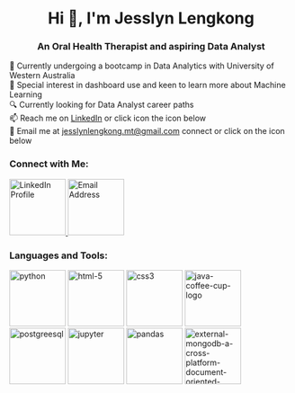 <h1 align="center">Hi 👋, I'm Jesslyn Lengkong </h1>
<h3 align="center">An Oral Health Therapist and aspiring Data Analyst </h3>


🌱 Currently undergoing a bootcamp in Data Analytics with University of Western Australia </br> 
💞️ Special interest in dashboard use and keen to learn more about Machine Learning </br> 
🔍 Currently looking for Data Analyst career paths </br> 
📫 Reach me on [LinkedIn](https://www.linkedin.com/in/jesslyn-lengkong-13897499/) or click icon the icon below </br> 
💬 Email me at jesslynlengkong.mt@gmail.com connect or click on the icon below </br> 


### Connect with Me:

<!--      LinkedIn Link  -->
<a href="https://www.linkedin.com/in/jesslyn-lengkong-13897499/" target="_blank">
    <img width="100" height="100" src="https://img.icons8.com/bubbles/50/linkedin.png" alt="LinkedIn Profile"/>
</a>
<!--      Email Address Link  -->
<a href="mailto:jesslynlengkong.mt@gmail.com">
    <img width="100" height="100" src="https://img.icons8.com/bubbles/50/email--v1.png" alt="Email Address"/>
</a>
  
</p>
<h3 align="left">Languages and Tools:</h3>
<p align="left"> 
  
<img width="100" height="100" src="https://img.icons8.com/plasticine/100/python.png" alt="python"/> 

<img width="100" height="100" src="https://img.icons8.com/plasticine/100/html-5.png" alt="html-5"/>

<img width="100" height="100" src="https://img.icons8.com/plasticine/100/css3.png" alt="css3"/>

<img width="100" height="100" src="https://img.icons8.com/plasticine/100/java-coffee-cup-logo.png" alt="java-coffee-cup-logo"/>

<img width="100" height="100" src="https://img.icons8.com/plasticine/100/postgreesql.png" alt="postgreesql"/>

<img width="100" height="100" src="https://img.icons8.com/fluency/100/jupyter.png" alt="jupyter"/> 

<img width="100" height="100" src="https://img.icons8.com/color/100/pandas.png" alt="pandas"/> 

<img width="100" height="100" src="https://img.icons8.com/external-tal-revivo-shadow-tal-revivo/100/external-mongodb-a-cross-platform-document-oriented-database-program-logo-shadow-tal-revivo.png" alt="external-mongodb-a-cross-platform-document-oriented-database-program-logo-shadow-tal-revivo"/>

<!---
jflengkong/jflengkong is a ✨ special ✨ repository because its `README.md` (this file) appears on your GitHub profile.
You can click the Preview link to take a look at your changes.
--->
